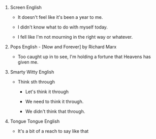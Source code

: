 1. Screen English

    - It doesn't feel like it's been a year to me.

    - I didn't know what to do with myself today.
    
    - I fell like I'm not mourning in the right way or whatever.

2. Pops English - [Now and Forever] by Richard Marx

    - Too caught up in to see, I'm holding a fortune that Heavens has given me.

3. Smarty Witty English

    - Think sth through

        - Let's think it through

        - We need to think it through.

        - We didn't think that through.

4. Tongue Tongue English

    - It's a bit of a reach to say like that
